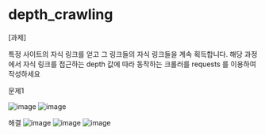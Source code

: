 # depth_crawling

[과제]

특정 사이트의 자식 링크를 얻고 그 링크들의 자식 링크들을 계속 획득합니다. 해당 과정에서 자식 링크를 접근하는 depth 값에 따라 동작하는 크롤러를 requests 를 이용하여 작성하세요

문제1

![image](https://github.com/Kimyeonjin1230/depth_crawling/assets/114148238/708accfe-d97f-4315-af11-dd6649271eb1)
![image](https://github.com/Kimyeonjin1230/depth_crawling/assets/114148238/b1dbce72-3ad3-48ec-b067-3759f74c00b2)

해결 
![image](https://github.com/Kimyeonjin1230/depth_crawling/assets/114148238/79ffb4f0-ab94-4645-8ae9-9622bb731705)
![image](https://github.com/Kimyeonjin1230/depth_crawling/assets/114148238/4ee20edd-63e6-44fa-9326-088df57d6a56)
![image](https://github.com/Kimyeonjin1230/depth_crawling/assets/114148238/ff9b5bd0-c75c-45d6-9601-aa4f14fd18fe)

